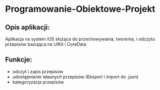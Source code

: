 # Programowanie-Obiektowe-Projekt
## Opis aplikacji:

Aplikacja na system iOS służąca do przechowywania, tworenia, i odczytu przepisów bazująca na UIKit i CoreData

## Funkcje:

- odczyt i zapis przepisów 
- udostępnianie własnych przepisów (Eksport i import do .json)
- kategoryzacja przepisów
